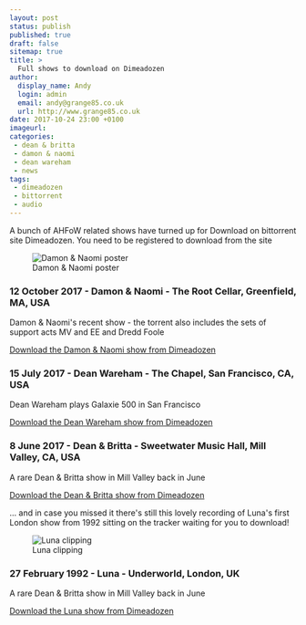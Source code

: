 ```yaml
---
layout: post
status: publish
published: true
draft: false
sitemap: true
title: >
  Full shows to download on Dimeadozen
author:
  display_name: Andy
  login: admin
  email: andy@grange85.co.uk
  url: http://www.grange85.co.uk
date: 2017-10-24 23:00 +0100
imageurl:
categories:
 - dean & britta
 - damon & naomi
 - dean wareham
 - news
tags:
 - dimeadozen
 - bittorrent
 - audio
---
```

<p class="lead">A bunch of AHFoW related shows have turned up for Download on bittorrent site Dimeadozen. You need to be registered to download from the site</p>

<div class="col-md-4 float-right"><figure class="caption aligncenter"><img src="https://media.fullofwishes.co.uk/03-damon_and_naomi/show_assets/2017-10-12/2017-10-12-damon-and-naomi-poster.jpg" alt="Damon & Naomi poster" /><figcaption class="caption-text">Damon & Naomi poster</figcaption></figure></div>
<h3>12 October 2017 - Damon & Naomi - The Root Cellar, Greenfield, MA, USA</h3>
<p>Damon & Naomi's recent show - the torrent also includes the sets of support acts MV and EE and Dredd Foole</p>
<p><a href="http://www.dimeadozen.org/torrents-details.php?id=603762">Download the Damon & Naomi show from Dimeadozen</a></p>

<h3>15 July 2017 - Dean Wareham - The Chapel, San Francisco, CA, USA</h3>
<p>Dean Wareham plays Galaxie 500 in San Francisco</p>
<p><a href="http://www.dimeadozen.org/torrents-details.php?id=604165">Download the Dean Wareham show from Dimeadozen</a></p>

<h3>8 June 2017 - Dean & Britta - Sweetwater Music Hall, Mill Valley, CA, USA</h3>
<p>A rare Dean & Britta show in Mill Valley back in June</p>
<p><a href="http://www.dimeadozen.org/torrents-details.php?id=604164">Download the Dean & Britta show from Dimeadozen</a></p>

<p>&hellip; and in case you missed it there's still this lovely recording of Luna's first London show from 1992 sitting on the tracker waiting for you to download!</p>

<div class="col-md-4 float-right"><figure class="caption aligncenter"><img src="https://media.fullofwishes.co.uk/02-luna/docs/Luna_PrintAd_1992.jpg" alt="Luna clipping" /><figcaption class="caption-text">Luna clipping</figcaption></figure></div>

<h3>27 February 1992 - Luna - Underworld, London, UK</h3>
<p>A rare Dean & Britta show in Mill Valley back in June</p>
<p><a href="http://www.dimeadozen.org/torrents-details.php?id=585083">Download the Luna show from Dimeadozen</a></p>
